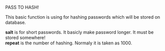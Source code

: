 PASS TO HASH!

This basic function is using for hashing passwords which will be stored on database.

**salt** is for short passwords. It basicly make password longer. It must be stored somewhere!  
**repeat** is the number of hashing. Normaly it is taken as 1000.
